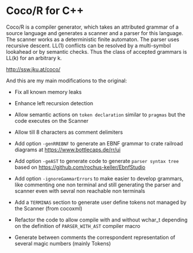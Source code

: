# Coco/R for C++

Coco/R is a compiler generator, which takes an attributed grammar of a source language and generates a scanner and a parser for this language. The scanner works as a deterministic finite automaton. The parser uses recursive descent. LL(1) conflicts can be resolved by a multi-symbol lookahead or by semantic checks. Thus the class of accepted grammars is LL(k) for an arbitrary k.

http://ssw.jku.at/coco/

And this are my main modifications to the original:

- Fix all known memory leaks

- Enhance left recursion detection

- Allow semantic actions on `token declaration` similar to `pragmas` but the code executes on the Scanner

- Allow till 8 characters as comment delimiters

- Add option `-genRREBNF` to generate an EBNF grammar to crate railroad diagrams at https://www.bottlecaps.de/rr/ui

- Add option `-geAST` to generate code to generate `parser syntax tree` based on https://github.com/rochus-keller/EbnfStudio

- Add option `-ignoreGammarErrors` to make easier to develop grammars, like commenting one non terminal and still generating the parser and scanner even with sevral non reachable non terminals

- Add a `TERMINAS` section to generate user define tokens not managed by the Scanner (from cocoxml)

- Refactor the code to allow compile with and without wchar_t depending on the definition of `PARSER_WITH_AST` compiler macro

- Generate between comments the correspondent representation of several magic numbers (mainly Tokens) 

